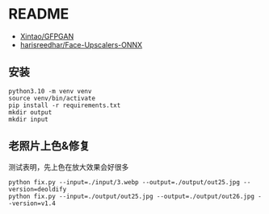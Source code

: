 # README

- [Xintao/GFPGAN](https://huggingface.co/spaces/Xintao/GFPGAN)
- [harisreedhar/Face-Upscalers-ONNX](https://github.com/harisreedhar/Face-Upscalers-ONNX)

## 安装

```shell
python3.10 -m venv venv
source venv/bin/activate
pip install -r requirements.txt
mkdir output
mkdir input
```

## 老照片上色&修复

测试表明，先上色在放大效果会好很多

```shell
python fix.py --input=./input/3.webp --output=./output/out25.jpg --version=deoldify
python fix.py --input=./output/out25.jpg --output=./output/out26.jpg --version=v1.4
```

